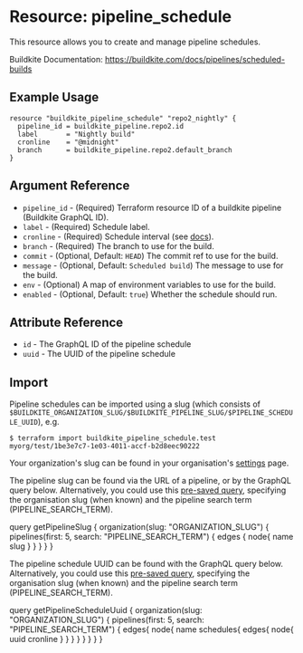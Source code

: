 # Resource: pipeline_schedule

This resource allows you to create and manage pipeline schedules.

Buildkite Documentation: https://buildkite.com/docs/pipelines/scheduled-builds

## Example Usage

```hcl
resource "buildkite_pipeline_schedule" "repo2_nightly" {
  pipeline_id = buildkite_pipeline.repo2.id
  label       = "Nightly build"
  cronline    = "@midnight"
  branch      = buildkite_pipeline.repo2.default_branch
}
```

## Argument Reference

* `pipeline_id` - (Required) Terraform resource ID of a buildkite pipeline (Buildkite GraphQL ID).
* `label` - (Required) Schedule label.
* `cronline` - (Required) Schedule interval (see [docs](https://buildkite.com/docs/pipelines/scheduled-builds#schedule-intervals)).
* `branch` - (Required) The branch to use for the build.
* `commit` - (Optional, Default: `HEAD`) The commit ref to use for the build.
* `message` - (Optional, Default: `Scheduled build`) The message to use for the build.
* `env` - (Optional) A map of environment variables to use for the build.
* `enabled` - (Optional, Default: `true`) Whether the schedule should run.

## Attribute Reference

* `id` - The GraphQL ID of the pipeline schedule
* `uuid` - The UUID of the pipeline schedule

## Import

Pipeline schedules can be imported using a slug (which consists of `$BUILDKITE_ORGANIZATION_SLUG/$BUILDKITE_PIPELINE_SLUG/$PIPELINE_SCHEDULE_UUID`), e.g.

```
$ terraform import buildkite_pipeline_schedule.test myorg/test/1be3e7c7-1e03-4011-accf-b2d8eec90222
```

Your organization's slug can be found in your organisation's [settings](https://buildkite.com/organizations/settings) page. 

The pipeline slug can be found via the URL of a pipeline, or by the GraphQL query below. Alternatively, you could use this [pre-saved query](https://buildkite.com/user/graphql/console/de9839b2-6249-47f0-869e-1873c07c3cab), specifying the organisation slug (when known) and the pipeline search term (PIPELINE_SEARCH_TERM).

query getPipelineSlug {
  organization(slug: "ORGANIZATION_SLUG") {
		pipelines(first: 5, search: "PIPELINE_SEARCH_TERM") {
      edges {
        node{
          name
          slug
        }
      }
    }
  }
}

The pipeline schedule UUID can be found with the GraphQL query below. Alternatively, you could use this [pre-saved query](https://buildkite.com/user/graphql/console/abf9270e-eccf-4c5f-af21-4cd35164ab6c), specifying the organisation slug (when known) and the pipeline search term (PIPELINE_SEARCH_TERM).

query getPipelineScheduleUuid {
  organization(slug: "ORGANIZATION_SLUG") {
		pipelines(first: 5, search: "PIPELINE_SEARCH_TERM") {
      edges{
        node{
          name
          schedules{
            edges{ 
              node{
                uuid
                cronline
              }
            }
          }
        }
      }
    }
  }
}
```